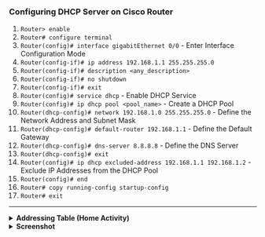 ### **Configuring DHCP Server on Cisco Router** 
  1. `Router> enable`
  2. `Router# configure terminal`
  3. `Router(config)# interface gigabitEthernet 0/0`  - Enter Interface Configuration Mode
  4. `Router(config-if)# ip address 192.168.1.1 255.255.255.0`
  5. `Router(config-if)# description <any_description>`
  6. `Router(config-if)# no shutdown`
  7. `Router(config-if)# exit`
  8. `Router(config)# service dhcp`  - Enable DHCP Service
  9. `Router(config)# ip dhcp pool <pool_name>`  - Create a DHCP Pool
  10. `Router(dhcp-config)# network 192.168.1.0 255.255.255.0`  - Define the Network Address and Subnet Mask
  11. `Router(dhcp-config)# default-router 192.168.1.1`  - Define the Default Gateway
  12. `Router(dhcp-config)# dns-server 8.8.8.8`  - Define the DNS Server
  13. `Router(dhcp-config)# exit`
  14. `Router(config)# ip dhcp excluded-address 192.168.1.1 192.168.1.2`  - Exclude IP Addresses from the DHCP Pool
  15. `Router(config)# end`
  16. `Router# copy running-config startup-config`
  17. `Router# exit`

---

<details>
<summary><strong>Addressing Table (Home Activity)</strong></summary>

| **Device** | **Interface** | **IP Address** | **Subnet Mask** | **Default Gateway** |
| ---------- | ------------- | -------------- | --------------- | ------------------- |
| R          | Gi 0/0        | 192.168.1.1    | 255.255.255.0   | ---                 |
| R          | Gi 0/1        | 172.16.5.1     | 255.255.0.0     | ---                 |
| R          | Gi 0/2        | 10.0.0.1       | 255.0.0.0       | ---                 |
| S1         | Vlan 1        | 192.168.1.2    | 255.255.255.0   | 192.168.1.1         |
| S2         | Vlan 1        | 172.16.5.2     | 255.255.0.0     | 172.16.5.1          |
| S3         | Vlan 1        | 10.0.0.2       | 255.0.0.0       | 10.0.0.1            |
</details>

<details>
<summary><strong>Screenshot</strong></summary>
<img src='./L4.png' /><br>
<img src='./L4_A.png' />
</details>
